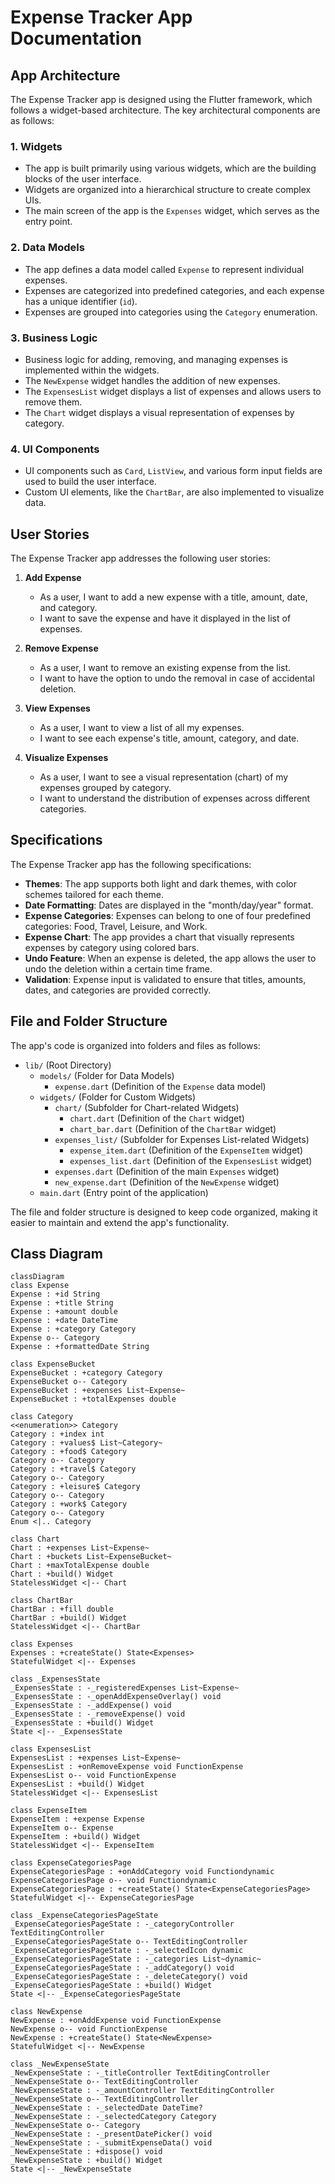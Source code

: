 
# Expense Tracker App Documentation

## App Architecture

The Expense Tracker app is designed using the Flutter framework, which follows a widget-based architecture. The key architectural components are as follows:

### 1. Widgets
- The app is built primarily using various widgets, which are the building blocks of the user interface.
- Widgets are organized into a hierarchical structure to create complex UIs.
- The main screen of the app is the `Expenses` widget, which serves as the entry point.

### 2. Data Models
- The app defines a data model called `Expense` to represent individual expenses.
- Expenses are categorized into predefined categories, and each expense has a unique identifier (`id`).
- Expenses are grouped into categories using the `Category` enumeration.

### 3. Business Logic
- Business logic for adding, removing, and managing expenses is implemented within the widgets.
- The `NewExpense` widget handles the addition of new expenses.
- The `ExpensesList` widget displays a list of expenses and allows users to remove them.
- The `Chart` widget displays a visual representation of expenses by category.

### 4. UI Components
- UI components such as `Card`, `ListView`, and various form input fields are used to build the user interface.
- Custom UI elements, like the `ChartBar`, are also implemented to visualize data.

## User Stories

The Expense Tracker app addresses the following user stories:

1. **Add Expense**
    - As a user, I want to add a new expense with a title, amount, date, and category.
    - I want to save the expense and have it displayed in the list of expenses.

2. **Remove Expense**
    - As a user, I want to remove an existing expense from the list.
    - I want to have the option to undo the removal in case of accidental deletion.

3. **View Expenses**
    - As a user, I want to view a list of all my expenses.
    - I want to see each expense's title, amount, category, and date.

4. **Visualize Expenses**
    - As a user, I want to see a visual representation (chart) of my expenses grouped by category.
    - I want to understand the distribution of expenses across different categories.

## Specifications

The Expense Tracker app has the following specifications:

- **Themes**: The app supports both light and dark themes, with color schemes tailored for each theme.
- **Date Formatting**: Dates are displayed in the "month/day/year" format.
- **Expense Categories**: Expenses can belong to one of four predefined categories: Food, Travel, Leisure, and Work.
- **Expense Chart**: The app provides a chart that visually represents expenses by category using colored bars.
- **Undo Feature**: When an expense is deleted, the app allows the user to undo the deletion within a certain time frame.
- **Validation**: Expense input is validated to ensure that titles, amounts, dates, and categories are provided correctly.

## File and Folder Structure

The app's code is organized into folders and files as follows:

- `lib/` (Root Directory)
    - `models/` (Folder for Data Models)
        - `expense.dart` (Definition of the `Expense` data model)
    - `widgets/` (Folder for Custom Widgets)
        - `chart/` (Subfolder for Chart-related Widgets)
            - `chart.dart` (Definition of the `Chart` widget)
            - `chart_bar.dart` (Definition of the `ChartBar` widget)
        - `expenses_list/` (Subfolder for Expenses List-related Widgets)
            - `expense_item.dart` (Definition of the `ExpenseItem` widget)
            - `expenses_list.dart` (Definition of the `ExpensesList` widget)
        - `expenses.dart` (Definition of the main `Expenses` widget)
        - `new_expense.dart` (Definition of the `NewExpense` widget)
    - `main.dart` (Entry point of the application)

The file and folder structure is designed to keep code organized, making it easier to maintain and extend the app's functionality.


## Class Diagram
```mermaid
classDiagram
class Expense
Expense : +id String
Expense : +title String
Expense : +amount double
Expense : +date DateTime
Expense : +category Category
Expense o-- Category
Expense : +formattedDate String

class ExpenseBucket
ExpenseBucket : +category Category
ExpenseBucket o-- Category
ExpenseBucket : +expenses List~Expense~
ExpenseBucket : +totalExpenses double

class Category
<<enumeration>> Category
Category : +index int
Category : +values$ List~Category~
Category : +food$ Category
Category o-- Category
Category : +travel$ Category
Category o-- Category
Category : +leisure$ Category
Category o-- Category
Category : +work$ Category
Category o-- Category
Enum <|.. Category

class Chart
Chart : +expenses List~Expense~
Chart : +buckets List~ExpenseBucket~
Chart : +maxTotalExpense double
Chart : +build() Widget
StatelessWidget <|-- Chart

class ChartBar
ChartBar : +fill double
ChartBar : +build() Widget
StatelessWidget <|-- ChartBar

class Expenses
Expenses : +createState() State<Expenses>
StatefulWidget <|-- Expenses

class _ExpensesState
_ExpensesState : -_registeredExpenses List~Expense~
_ExpensesState : -_openAddExpenseOverlay() void
_ExpensesState : -_addExpense() void
_ExpensesState : -_removeExpense() void
_ExpensesState : +build() Widget
State <|-- _ExpensesState

class ExpensesList
ExpensesList : +expenses List~Expense~
ExpensesList : +onRemoveExpense void FunctionExpense
ExpensesList o-- void FunctionExpense
ExpensesList : +build() Widget
StatelessWidget <|-- ExpensesList

class ExpenseItem
ExpenseItem : +expense Expense
ExpenseItem o-- Expense
ExpenseItem : +build() Widget
StatelessWidget <|-- ExpenseItem

class ExpenseCategoriesPage
ExpenseCategoriesPage : +onAddCategory void Functiondynamic
ExpenseCategoriesPage o-- void Functiondynamic
ExpenseCategoriesPage : +createState() State<ExpenseCategoriesPage>
StatefulWidget <|-- ExpenseCategoriesPage

class _ExpenseCategoriesPageState
_ExpenseCategoriesPageState : -_categoryController TextEditingController
_ExpenseCategoriesPageState o-- TextEditingController
_ExpenseCategoriesPageState : -_selectedIcon dynamic
_ExpenseCategoriesPageState : -_categories List~dynamic~
_ExpenseCategoriesPageState : -_addCategory() void
_ExpenseCategoriesPageState : -_deleteCategory() void
_ExpenseCategoriesPageState : +build() Widget
State <|-- _ExpenseCategoriesPageState

class NewExpense
NewExpense : +onAddExpense void FunctionExpense
NewExpense o-- void FunctionExpense
NewExpense : +createState() State<NewExpense>
StatefulWidget <|-- NewExpense

class _NewExpenseState
_NewExpenseState : -_titleController TextEditingController
_NewExpenseState o-- TextEditingController
_NewExpenseState : -_amountController TextEditingController
_NewExpenseState o-- TextEditingController
_NewExpenseState : -_selectedDate DateTime?
_NewExpenseState : -_selectedCategory Category
_NewExpenseState o-- Category
_NewExpenseState : -_presentDatePicker() void
_NewExpenseState : -_submitExpenseData() void
_NewExpenseState : +dispose() void
_NewExpenseState : +build() Widget
State <|-- _NewExpenseState

```